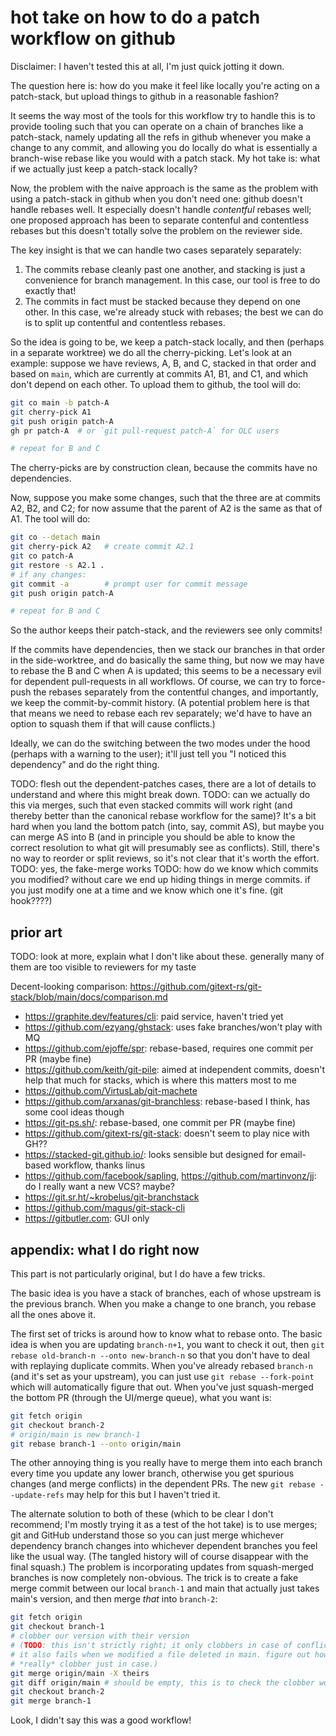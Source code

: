 # hot take on how to do a patch workflow on github

Disclaimer: I haven't tested this at all, I'm just quick jotting it down.

The question here is: how do you make it feel like locally you're acting on a
patch-stack, but upload things to github in a reasonable fashion?

It seems the way most of the tools for this workflow try to handle this is to
provide tooling such that you can operate on a chain of branches like a
patch-stack, namely updating all the refs in github whenever you make a change
to any commit, and allowing you do locally do what is essentially a branch-wise
rebase like you would with a patch stack.  My hot take is: what if we actually
just keep a patch-stack locally?

Now, the problem with the naive approach is the same as the problem with using
a patch-stack in github when you don't need one: github doesn't handle rebases
well.  It especially doesn't handle *contentful* rebases well; one proposed
approach has been to separate contenful and contentless rebases but this
doesn't totally solve the problem on the reviewer side.

The key insight is that we can handle two cases separately separately:
1. The commits rebase cleanly past one another, and stacking is just a
   convenience for branch management.  In this case, our tool is free to do
   exactly that!
2. The commits in fact must be stacked because they depend on one other.  In
   this case, we're already stuck with rebases; the best we can do is to split
   up contentful and contentless rebases.

So the idea is going to be, we keep a patch-stack locally, and then (perhaps in
a separate worktree) we do all the cherry-picking.  Let's look at an example:
suppose we have reviews, A, B, and C, stacked in that order and based on
`main`, which are currently at commits A1, B1, and C1, and which don't depend
on each other.  To upload them to github, the tool will do:
```sh
git co main -b patch-A
git cherry-pick A1
git push origin patch-A
gh pr patch-A  # or `git pull-request patch-A` for OLC users

# repeat for B and C
```
The cherry-picks are by construction clean, because the commits have no
dependencies.

Now, suppose you make some changes, such that the three are at commits A2, B2,
and C2; for now assume that the parent of A2 is the same as that of A1.  The
tool will do:
```sh
git co --detach main
git cherry-pick A2   # create commit A2.1
git co patch-A
git restore -s A2.1 .
# if any changes:
git commit -a        # prompt user for commit message
git push origin patch-A

# repeat for B and C
```

So the author keeps their patch-stack, and the reviewers see only commits!

If the commits have dependencies, then we stack our branches in that order in
the side-worktree, and do basically the same thing, but now we may have to
rebase the B and C when A is updated; this seems to be a necessary evil for
dependent pull-requests in all workflows.  Of course, we can try to force-push
the rebases separately from the contentful changes, and importantly, we keep
the commit-by-commit history.  (A potential problem here is that that means we
need to rebase each rev separately; we'd have to have an option to squash them
if that will cause conflicts.)

Ideally, we can do the switching between the two modes under the hood (perhaps
with a warning to the user); it'll just tell you "I noticed this dependency"
and do the right thing.


TODO: flesh out the dependent-patches cases, there are a lot of details to
understand and where this might break down.
TODO: can we actually do this via merges, such that even stacked commits will
work right (and thereby better than the canonical rebase workflow for the
same)?  It's a bit hard when you land the bottom patch (into, say, commit AS),
but maybe you can merge AS into B (and in principle you should be able to know
the correct resolution to what git will presumably see as conflicts).  Still,
there's no way to reorder or split reviews, so it's not clear that it's worth
the effort.
TODO: yes, the fake-merge works
TODO: how do we know which commits you modified? without care we end up hiding
things in merge commits. if you just modify one at a time and we know which one
it's fine. (git hook????)

## prior art

TODO: look at more, explain what I don't like about these. generally many of them are too visible to reviewers for my taste

Decent-looking comparison: https://github.com/gitext-rs/git-stack/blob/main/docs/comparison.md

- https://graphite.dev/features/cli: paid service, haven't tried yet
- https://github.com/ezyang/ghstack: uses fake branches/won't play with MQ
- https://github.com/ejoffe/spr: rebase-based, requires one commit per PR (maybe fine)
- https://github.com/keith/git-pile: aimed at independent commits, doesn't help that much for stacks, which is where this matters most to me
- https://github.com/VirtusLab/git-machete
- https://github.com/arxanas/git-branchless: rebase-based I think, has some cool ideas though
- https://git-ps.sh/: rebase-based, one commit per PR (maybe fine)
- https://github.com/gitext-rs/git-stack: doesn't seem to play nice with GH??
- https://stacked-git.github.io/: looks sensible but designed for email-based workflow, thanks linus
- https://github.com/facebook/sapling, https://github.com/martinvonz/jj: do I really want a new VCS? maybe?
- https://git.sr.ht/~krobelus/git-branchstack
- https://github.com/magus/git-stack-cli
- https://gitbutler.com: GUI only

## appendix: what I do right now

This part is not particularly original, but I do have a few tricks.

The basic idea is you have a stack of branches, each of whose upstream is the
previous branch. When you make a change to one branch, you rebase all the ones
above it.

The first set of tricks is around how to know what to rebase onto. The basic
idea is when you are updating `branch-n+1`, you want to check it out, then `git
rebase old-branch-n --onto new-branch-n` so that you don't have to deal with
replaying duplicate commits. When you've already rebased `branch-n` (and it's
set as your upstream), you can just use `git rebase --fork-point` which will
automatically figure that out. When you've just squash-merged the bottom PR
(through the UI/merge queue), what you want is:
```sh
git fetch origin
git checkout branch-2
# origin/main is new branch-1
git rebase branch-1 --onto origin/main
```

The other annoying thing is you really have to merge them into each branch
every time you update any lower branch, otherwise you get spurious changes (and
merge conflicts) in the dependent PRs. The new `git rebase --update-refs` may
help for this but I haven't tried it.

The alternate solution to both of these (which to be clear I don't recommend;
I'm mostly trying it as a test of the hot take) is to use merges; git and
GitHub understand those so you can just merge whichever dependency branch
changes into whichever dependent branches you feel like the usual way. (The
tangled history will of course disappear with the final squash.) The
problem is incorporating updates from squash-merged branches is now completely
non-obvious. The trick is to create a fake merge commit between our local
`branch-1` and main that actually just takes main's version, and then merge
*that* into `branch-2`:

```sh
git fetch origin
git checkout branch-1
# clobber our version with their version
# (TODO: this isn't strictly right; it only clobbers in case of conflicts.
# it also fails when we modified a file deleted in main. figure out how to
# *really* clobber just in case.)
git merge origin/main -X theirs
git diff origin/main # should be empty, this is to check the clobber worked
git checkout branch-2
git merge branch-1
```

Look, I didn't say this was a good workflow!
